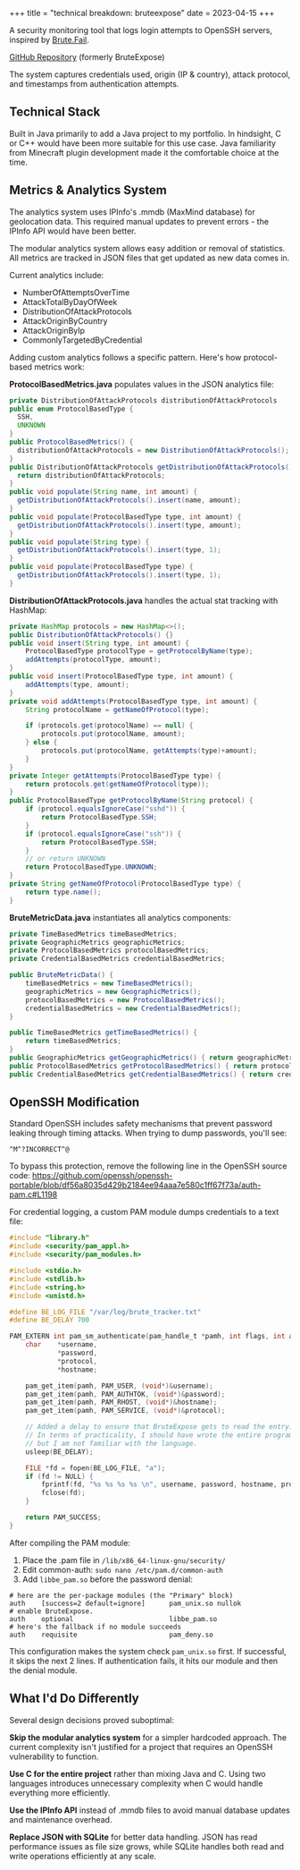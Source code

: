 +++
title = "technical breakdown: bruteexpose"
date = 2023-04-15
+++

A security monitoring tool that logs login attempts to OpenSSH servers, inspired by [Brute.Fail](https://brute.fail/).

[GitHub Repository](https://github.com/zeljkovranjes/live-security-monitor) (formerly BruteExpose)

The system captures credentials used, origin (IP & country), attack protocol, and timestamps from authentication attempts.

## Technical Stack

Built in Java primarily to add a Java project to my portfolio. In hindsight, C or C++ would have been more suitable for this use case. Java familiarity from Minecraft plugin development made it the comfortable choice at the time.

## Metrics & Analytics System

The analytics system uses IPInfo's .mmdb (MaxMind database) for geolocation data. This required manual updates to prevent errors - the IPInfo API would have been better.

The modular analytics system allows easy addition or removal of statistics. All metrics are tracked in JSON files that get updated as new data comes in.

Current analytics include:

- NumberOfAttemptsOverTime
- AttackTotalByDayOfWeek
- DistributionOfAttackProtocols
- AttackOriginByCountry
- AttackOriginByIp
- CommonlyTargetedByCredential

Adding custom analytics follows a specific pattern. Here's how protocol-based metrics work:

**ProtocolBasedMetrics.java** populates values in the JSON analytics file:

```java
private DistributionOfAttackProtocols distributionOfAttackProtocols
public enum ProtocolBasedType {
  SSH,
  UNKNOWN
}
public ProtocolBasedMetrics() {
  distributionOfAttackProtocols = new DistributionOfAttackProtocols();
}
public DistributionOfAttackProtocols getDistributionOfAttackProtocols() {
  return distributionOfAttackProtocols;
}
public void populate(String name, int amount) {
  getDistributionOfAttackProtocols().insert(name, amount);
}
public void populate(ProtocolBasedType type, int amount) {
  getDistributionOfAttackProtocols().insert(type, amount);
}
public void populate(String type) {
  getDistributionOfAttackProtocols().insert(type, 1);
}
public void populate(ProtocolBasedType type) {
  getDistributionOfAttackProtocols().insert(type, 1);
}
```

**DistributionOfAttackProtocols.java** handles the actual stat tracking with HashMap:

```java
private HashMap protocols = new HashMap<>();
public DistributionOfAttackProtocols() {}
public void insert(String type, int amount) {
    ProtocolBasedType protocolType = getProtocolByName(type);
    addAttempts(protocolType, amount);
}
public void insert(ProtocolBasedType type, int amount) {
    addAttempts(type, amount);
}
private void addAttempts(ProtocolBasedType type, int amount) {
    String protocolName = getNameOfProtocol(type);

    if (protocols.get(protocolName) == null) {
        protocols.put(protocolName, amount);
    } else {
        protocols.put(protocolName, getAttempts(type)+amount);
    }
}
private Integer getAttempts(ProtocolBasedType type) {
    return protocols.get(getNameOfProtocol(type));
}
public ProtocolBasedType getProtocolByName(String protocol) {
    if (protocol.equalsIgnoreCase("sshd")) {
        return ProtocolBasedType.SSH;
    }
    if (protocol.equalsIgnoreCase("ssh")) {
        return ProtocolBasedType.SSH;
    }
    // or return UNKNOWN
    return ProtocolBasedType.UNKNOWN;
}
private String getNameOfProtocol(ProtocolBasedType type) {
    return type.name();
}
```

**BruteMetricData.java** instantiates all analytics components:

```java
private TimeBasedMetrics timeBasedMetrics;
private GeographicMetrics geographicMetrics;
private ProtocolBasedMetrics protocolBasedMetrics;
private CredentialBasedMetrics credentialBasedMetrics;

public BruteMetricData() {
    timeBasedMetrics = new TimeBasedMetrics();
    geographicMetrics = new GeographicMetrics();
    protocolBasedMetrics = new ProtocolBasedMetrics();
    credentialBasedMetrics = new CredentialBasedMetrics();
}

public TimeBasedMetrics getTimeBasedMetrics() {
    return timeBasedMetrics;
}
public GeographicMetrics getGeographicMetrics() { return geographicMetrics; }
public ProtocolBasedMetrics getProtocolBasedMetrics() { return protocolBasedMetrics; }
public CredentialBasedMetrics getCredentialBasedMetrics() { return credentialBasedMetrics; }
```

## OpenSSH Modification

Standard OpenSSH includes safety mechanisms that prevent password leaking through timing attacks. When trying to dump passwords, you'll see:

```
^M^?INCORRECT^@
```

To bypass this protection, remove the following line in the OpenSSH source code: https://github.com/openssh/openssh-portable/blob/df56a8035d429b2184ee94aaa7e580c1ff67f73a/auth-pam.c#L1198

For credential logging, a custom PAM module dumps credentials to a text file:

```c
#include "library.h"
#include <security/pam_appl.h>
#include <security/pam_modules.h>

#include <stdio.h>
#include <stdlib.h>
#include <string.h>
#include <unistd.h>

#define BE_LOG_FILE "/var/log/brute_tracker.txt"
#define BE_DELAY 700

PAM_EXTERN int pam_sm_authenticate(pam_handle_t *pamh, int flags, int argc, const char **argv) {
    char    *username,
            *password,
            *protocol,
            *hostname;

    pam_get_item(pamh, PAM_USER, (void*)&username);
    pam_get_item(pamh, PAM_AUTHTOK, (void*)&password);
    pam_get_item(pamh, PAM_RHOST, (void*)&hostname);
    pam_get_item(pamh, PAM_SERVICE, (void*)&protocol);

    // Added a delay to ensure that BruteExpose gets to read the entry.
    // In terms of practicality, I should have wrote the entire program in C,
    // but I am not familiar with the language.
    usleep(BE_DELAY);

    FILE *fd = fopen(BE_LOG_FILE, "a");
    if (fd != NULL) {
        fprintf(fd, "%s %s %s %s \n", username, password, hostname, protocol);
        fclose(fd);
    }

    return PAM_SUCCESS;
}
```

After compiling the PAM module:

1. Place the .pam file in `/lib/x86_64-linux-gnu/security/`
2. Edit common-auth: `sudo nano /etc/pam.d/common-auth`
3. Add `libbe_pam.so` before the password denial:

```
# here are the per-package modules (the "Primary" block)
auth    [success=2 default=ignore]      pam_unix.so nullok
# enable BruteExpose.
auth    optional                        libbe_pam.so
# here's the fallback if no module succeeds
auth    requisite                       pam_deny.so
```

This configuration makes the system check `pam_unix.so` first. If successful, it skips the next 2 lines. If authentication fails, it hits our module and then the denial module.

## What I'd Do Differently

Several design decisions proved suboptimal:

**Skip the modular analytics system** for a simpler hardcoded approach. The current complexity isn't justified for a project that requires an OpenSSH vulnerability to function.

**Use C for the entire project** rather than mixing Java and C. Using two languages introduces unnecessary complexity when C would handle everything more efficiently.

**Use the IPInfo API** instead of .mmdb files to avoid manual database updates and maintenance overhead.

**Replace JSON with SQLite** for better data handling. JSON has read performance issues as file size grows, while SQLite handles both read and write operations efficiently at any scale.
